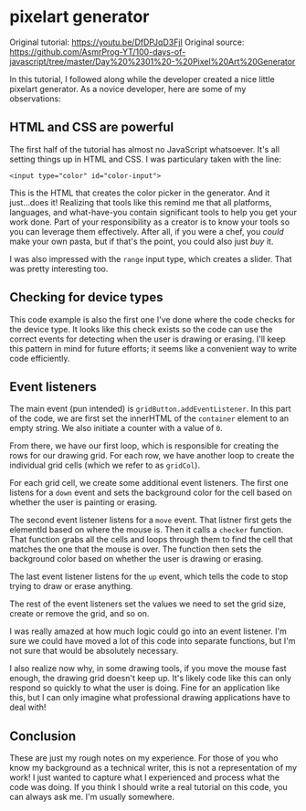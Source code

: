 # pixelart generator

Original tutorial: https://youtu.be/DfDPJqD3FjI
Original source: https://github.com/AsmrProg-YT/100-days-of-javascript/tree/master/Day%20%2301%20-%20Pixel%20Art%20Generator

In this tutorial, I followed along while the developer created a nice little pixelart generator. As a novice developer, here are some of my observations:

## HTML and CSS are powerful

The first half of the tutorial has almost no JavaScript whatsoever. It's all setting things up in HTML and CSS. I was particulary taken with the line:

`<input type="color" id="color-input">`

This is the HTML that creates the color picker in the generator. And it just...does it! Realizing that tools like this remind me that all platforms, languages, and what-have-you contain significant tools to help you get your work done.
Part of your responsibility as a creator is to know your tools so you can leverage them effectively. After all, if you were a chef, you *could* make your own pasta, but if that's the point, you could also just *buy* it.

I was also impressed with the `range` input type, which creates a slider. That was pretty interesting too.

## Checking for device types

This code example is also the first one I've done where the code checks for the device type. It looks like this check exists so the code can use the correct events for detecting when the user is drawing or erasing.
I'll keep this pattern in mind for future efforts; it seems like a convenient way to write code efficiently.

## Event listeners

The main event (pun intended) is `gridButton.addEventListener`. In this part of the code, we are first set the innerHTML of the `container` element to an empty string. We also initiate a counter with a value of `0`.

From there, we have our first loop, which is responsible for creating the rows for our drawing grid. For each row,
we have another loop to create the individual grid cells (which we refer to as `gridCol`).

For each grid cell, we create some additional event listeners. The first one listens for a `down` event and sets the background color for the cell based on whether the user is painting or erasing.

The second event listener listens for a `move` event. That listner first gets the elementId based on where the mouse is. Then it calls a `checker` function. That function grabs all the cells and loops through them to find the cell that matches the one that the mouse is over. The function then sets the background color based on whether the user is drawing or erasing.

The last event listener listens for the `up` event, which tells the code to stop trying to draw or erase anything.

The rest of the event listeners set the values we need to set the grid size, create or remove the grid, and so on. 

I was really amazed at how much logic could go into an event listener. I'm sure we could have moved a lot of this code into separate functions, but I'm not sure that would be absolutely necessary.

I also realize now why, in some drawing tools, if you move the mouse fast enough, the drawing grid doesn't keep up. It's likely code like this can only respond so quickly to what the user is doing. Fine for an application like this, but I can only imagine what professional drawing applications have to deal with!

## Conclusion

These are just my rough notes on my experience. For those of you who know my background as a technical writer, this is not a representation of my work! I just wanted to capture what I experienced and process what the code was doing. If you think I should write a real tutorial on this code, you can always ask me. I'm usually somewhere.
